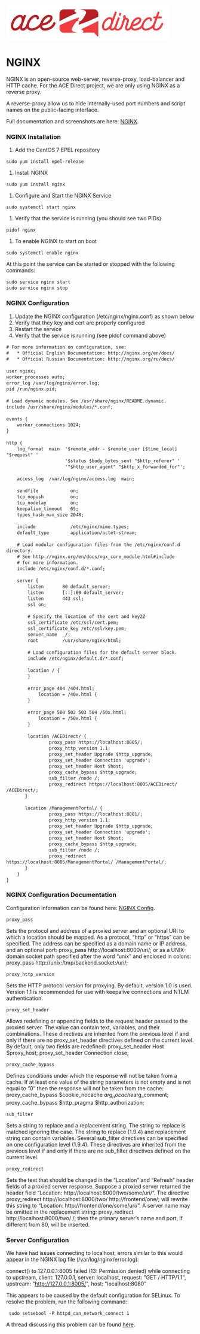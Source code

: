 ![](images/adsmall.png)

# NGINX

NGINX is an open-source web-server, reverse-proxy, load-balancer and HTTP cache.
For the ACE Direct project, we are only using NGINX as a reverse proxy.

A reverse-proxy allow us to hide internally-used port numbers and script
names on the public-facing interface.

Full documentation and screenshots are here: [NGINX](https://www.nginx.com).

### NGINX Installation
1. Add the CentOS 7 EPEL repository
```
sudo yum install epel-release
```
1. Install NGINX
```
sudo yum install nginx
```
1. Configure and Start the NGINX Service
```
sudo systemctl start nginx
```
1. Verify that the service is running (you should see two PIDs)
```
pidof nginx
```
1. To enable NGINX to start on boot
```
sudo systemctl enable nginx
```

At this point the service can be started or stopped with the following commands:
```
sudo service nginx start
sudo service nginx stop
```

### NGINX Configuration
1. Update the NGINX configuration (/etc/nginx/nginx.conf) as shown below
1. Verify that they key and cert are properly configured
1. Restart the service
1. Verify that the service is running (see pidof command above)


```
# For more information on configuration, see:
#   * Official English Documentation: http://nginx.org/en/docs/
#   * Official Russian Documentation: http://nginx.org/ru/docs/

user nginx;
worker_processes auto;
error_log /var/log/nginx/error.log;
pid /run/nginx.pid;

# Load dynamic modules. See /usr/share/nginx/README.dynamic.
include /usr/share/nginx/modules/*.conf;

events {
    worker_connections 1024;
}

http {
    log_format  main  '$remote_addr - $remote_user [$time_local] "$request" '
                      '$status $body_bytes_sent "$http_referer" '
                      '"$http_user_agent" "$http_x_forwarded_for"';

    access_log  /var/log/nginx/access.log  main;

    sendfile            on;
    tcp_nopush          on;
    tcp_nodelay         on;
    keepalive_timeout   65;
    types_hash_max_size 2048;

    include             /etc/nginx/mime.types;
    default_type        application/octet-stream;

    # Load modular configuration files from the /etc/nginx/conf.d directory.
    # See http://nginx.org/en/docs/ngx_core_module.html#include
    # for more information.
    include /etc/nginx/conf.d/*.conf;

    server {
        listen       80 default_server;
        listen       [::]:80 default_server;
        listen       443 ssl;
        ssl on;

        # Specify the location of the cert and keyZZ
        ssl_certificate /etc/ssl/cert.pem;
        ssl_certificate_key /etc/ssl/key.pem;
        server_name  _/;
        root         /usr/share/nginx/html;

        # Load configuration files for the default server block.
        include /etc/nginx/default.d/*.conf;

        location / {
        }

        error_page 404 /404.html;
            location = /40x.html {
        }

        error_page 500 502 503 504 /50x.html;
            location = /50x.html {
        }

        location /ACEDirect/ {
		        proxy_pass https://localhost:8005/;
		        proxy_http_version 1.1;
		        proxy_set_header Upgrade $http_upgrade;
		        proxy_set_header Connection 'upgrade';
		        proxy_set_header Host $host;
		        proxy_cache_bypass $http_upgrade;
		        sub_filter /node /;
		        proxy_redirect https://localhost:8005/ACEDirect/ /ACEDirect/;
       }

       location /ManagementPortal/ {
		        proxy_pass https://localhost:8081/;
		        proxy_http_version 1.1;
		        proxy_set_header Upgrade $http_upgrade;
		        proxy_set_header Connection 'upgrade';
		        proxy_set_header Host $host;
		        proxy_cache_bypass $http_upgrade;
		        sub_filter /node /;
		        proxy_redirect https://localhost:8005/ManagementPortal/ /ManagementPortal/;
       }
    }
}
```

### NGINX Configuration Documentation
Configuration information can be found here: [NGINX Config](http://nginx.org/en/docs/http/ngx_http_proxy_module.html).

```
proxy_pass
```
Sets the protocol and address of a proxied server and an optional URI to which a location should be mapped. As a protocol, “http” or “https” can be specified. The address can be specified as a domain name or IP address, and an optional port:
proxy_pass http://localhost:8000/uri/;
or as a UNIX-domain socket path specified after the word “unix” and enclosed in colons:
proxy_pass http://unix:/tmp/backend.socket:/uri/;



```
proxy_http_version
```
Sets the HTTP protocol version for proxying. By default, version 1.0 is used. Version 1.1 is recommended for use with keepalive connections and NTLM authentication.


```
proxy_set_header
```
Allows redefining or appending fields to the request header passed to the proxied server. The value can contain text, variables, and their combinations. These directives are inherited from the previous level if and only if there are no proxy_set_header directives defined on the current level. By default, only two fields are redefined:
proxy_set_header Host       $proxy_host;
proxy_set_header Connection close;


```
proxy_cache_bypass
```
Defines conditions under which the response will not be taken from a cache. If at least one value of the string parameters is not empty and is not equal to “0” then the response will not be taken from the cache:
proxy_cache_bypass $cookie_nocache $arg_nocache$arg_comment;
proxy_cache_bypass $http_pragma    $http_authorization;


```
sub_filter
```
Sets a string to replace and a replacement string. The string to replace is matched ignoring the case. The string to replace (1.9.4) and replacement string can contain variables. Several sub_filter directives can be specified on one configuration level (1.9.4). These directives are inherited from the previous level if and only if there are no sub_filter directives defined on the current level.


```
proxy_redirect
```
Sets the text that should be changed in the “Location” and “Refresh” header fields of a proxied server response. Suppose a proxied server returned the header field “Location: http://localhost:8000/two/some/uri/”. The directive
proxy_redirect http://localhost:8000/two/ http://frontend/one/;
will rewrite this string to “Location: http://frontend/one/some/uri/”.
A server name may be omitted in the replacement string:
proxy_redirect http://localhost:8000/two/ /;
then the primary server’s name and port, if different from 80, will be inserted.

### Server Configuration
We have had issues connecting to localhost, errors similar to this would appear in the NGINX log file (/var/log/nginx/error.log):

connect() to 127.0.0.1:8005 failed (13: Permission denied) while connecting to upstream, client: 127.0.0.1, server: localhost, request: "GET / HTTP/1.1", upstream: "http://127.0.0.1:8005/", host: "localhost:8080"

 This appears to be caused by the default configuration for SELinux.  To resolve the problem, run the following command:

```
 sudo setsebool -P httpd_can_network_connect 1  
 ```

 A thread discussing this problem can be found [here](http://stackoverflow.com/questions/23948527/13-permission-denied-while-connecting-to-upstreamnginx?rq=1).
